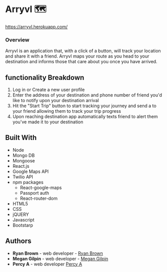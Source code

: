 # Arryvl :world_map:
https://arryvl.herokuapp.com/

### Overview

Arryvl is an application that, with a click of a button, will track your location and share it with a friend. Arryvl maps your route as you head to your destination and informs those that care about you once you have arrived. 

## functionality Breakdown
  1. Log in or Create a new user profile
  1. Enter the address of your destination and phone number of friend you'd like to notify upon your destination arrival
  1. Hit the "Start Trip" button to start tracking your journey and send a to your friend allowing them to track your trip progress
  1. Upon reaching destination app automatically texts friend to alert them you've made it to your destination

## Built With
* Node 
* Mongo DB
* Mongoose
* React.js
* Google Maps API
* Twilio API
* npm packages
  * React-google-maps
  * Passport auth
  * React-router-dom
* HTML5
* CSS
* jQUERY
* Javascript 
* Bootstarp

## Authors
* **Ryan Brown** - web developer - [Ryan Brown](https://github.com/ryancbrown)
* **Megan Gilpin** - web developer - [Megan Gilpin](https://github.com/megangilpin)
* **Percy A** - web developer [Percy A](https://github.com/Baldy318)
